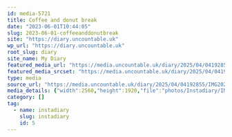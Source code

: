 ```yaml
---
id: media-5721
title: Coffee and donut break
date: "2023-06-01T10:44:05"
slug: 2023-06-01-coffeeanddonutbreak
site: "https://diary.uncountable.uk"
wp_url: "https://diary.uncountable.uk"
root_slug: diary
site_name: My Diary
featured_media_url: "https://media.uncountable.uk/diary/2025/04/04192855/IMG20230601114405-scaled.webp"
featured_media_srcset: "https://media.uncountable.uk/diary/2025/04/04192855/IMG20230601114405-300x225.webp 300w, https://media.uncountable.uk/diary/2025/04/04192855/IMG20230601114405-1024x768.webp 1024w, https://media.uncountable.uk/diary/2025/04/04192855/IMG20230601114405-150x150.webp 150w, https://media.uncountable.uk/diary/2025/04/04192855/IMG20230601114405-640x480.webp 640w, https://media.uncountable.uk/diary/2025/04/04192855/IMG20230601114405-scaled.webp 2560w"
type: media
source_url: "https://media.uncountable.uk/diary/2025/04/04192855/IMG20230601114405-scaled.webp"
media_details: {"width":2560,"height":1920,"file":"photos/Instadiary/IMG20230601114405-scaled.webp","filesize":180966,"sizes":{"medium":{"file":"IMG20230601114405-300x225.webp","width":300,"height":225,"filesize":12470,"mime_type":"image/webp","source_url":"https://media.uncountable.uk/diary/2025/04/04192855/IMG20230601114405-300x225.webp"},"large":{"file":"IMG20230601114405-1024x768.webp","width":1024,"height":768,"filesize":61138,"mime_type":"image/webp","source_url":"https://media.uncountable.uk/diary/2025/04/04192855/IMG20230601114405-1024x768.webp"},"thumbnail":{"file":"IMG20230601114405-150x150.webp","width":150,"height":150,"filesize":5462,"mime_type":"image/webp","source_url":"https://media.uncountable.uk/diary/2025/04/04192855/IMG20230601114405-150x150.webp"},"mobwidth":{"file":"IMG20230601114405-640x480.webp","width":640,"height":480,"filesize":32838,"mime_type":"image/webp","source_url":"https://media.uncountable.uk/diary/2025/04/04192855/IMG20230601114405-640x480.webp"},"full":{"file":"IMG20230601114405-scaled.webp","width":2560,"height":1920,"mime_type":"image/webp","source_url":"https://media.uncountable.uk/diary/2025/04/04192855/IMG20230601114405-scaled.webp"}},"image_meta":{"aperture":"0","credit":"","camera":"","caption":"","created_timestamp":"0","copyright":"","focal_length":"0","iso":"0","shutter_speed":"0","title":"","orientation":"0","keywords":[]},"original_image":"IMG20230601114405.webp"}
category: []
tag:
  - name: instadiary
    slug: instadiary
    id: 5
---
```


